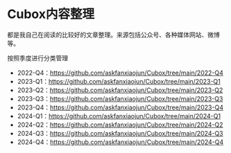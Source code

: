 # Cubox内容整理
都是我自己在阅读的比较好的文章整理。来源包括公众号、各种媒体网站、微博等。

按照季度进行分类管理
- 2022-Q4：https://github.com/askfanxiaojun/Cubox/tree/main/2022-Q4
- 2023-Q1：https://github.com/askfanxiaojun/Cubox/tree/main/2023-Q1
- 2023-Q2：https://github.com/askfanxiaojun/Cubox/tree/main/2023-Q2
- 2023-Q3：https://github.com/askfanxiaojun/Cubox/tree/main/2023-Q3
- 2023-Q4：https://github.com/askfanxiaojun/Cubox/tree/main/2023-Q4
- 2024-Q1：https://github.com/askfanxiaojun/Cubox/tree/main/2024-Q1
- 2024-Q2：https://github.com/askfanxiaojun/Cubox/tree/main/2024-Q2
- 2024-Q3：https://github.com/askfanxiaojun/Cubox/tree/main/2024-Q3
- 2024-Q4：https://github.com/askfanxiaojun/Cubox/tree/main/2024-Q4

